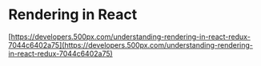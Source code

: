 # Rendering in React

[https://developers.500px.com/understanding-rendering-in-react-redux-7044c6402a75](https://developers.500px.com/understanding-rendering-in-react-redux-7044c6402a75)

